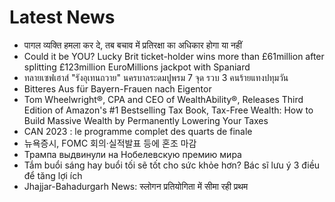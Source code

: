 # Latest News
-  पागल व्यक्ति हमला कर दे, तब बचाव में प्रतिरक्षा का अधिकार होगा या नहीं
-  Could it be YOU? Lucky Brit ticket-holder wins more than £61million after splitting £123million EuroMillions jackpot with Spaniard
-  ทลายเซฟเฮาส์ "รังอุเทนถวาย" นครบาลระดมปูพรม 7 จุด รวบ 3 คนร้ายแทงปทุมวัน
-  Bitteres Aus für Bayern-Frauen nach Eigentor
-  Tom Wheelwright®, CPA and CEO of WealthAbility®, Releases Third Edition of Amazon's #1 Bestselling Tax Book, Tax-Free Wealth: How to Build Massive Wealth by Permanently Lowering Your Taxes
-  CAN 2023 : le programme complet des quarts de finale
-  뉴욕증시, FOMC 회의·실적발표 등에 혼조 마감
-  Трампа выдвинули на Нобелевскую премию мира
-  Tắm buổi sáng hay buổi tối sẽ tốt cho sức khỏe hơn? Bác sĩ lưu ý 3 điều để tăng lợi ích
-  Jhajjar-Bahadurgarh News: स्लोगन प्रतियोगिता में सीमा रही प्रथम

